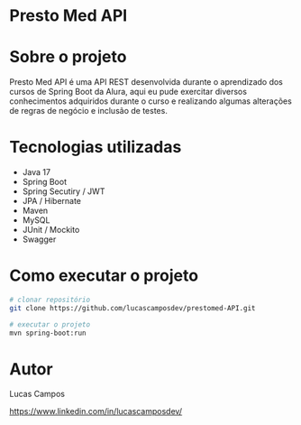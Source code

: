 # Presto Med API

# Sobre o projeto

Presto Med API é uma API REST desenvolvida durante o aprendizado dos cursos de Spring Boot da Alura, aqui eu pude exercitar diversos conhecimentos adquiridos durante o curso
e realizando algumas alterações de regras de negócio e inclusão de testes.

# Tecnologias utilizadas
- Java 17
- Spring Boot
- Spring Secutiry / JWT
- JPA / Hibernate
- Maven
- MySQL
- JUnit / Mockito
- Swagger

# Como executar o projeto

```bash
# clonar repositório
git clone https://github.com/lucascamposdev/prestomed-API.git

# executar o projeto
mvn spring-boot:run
```

# Autor

Lucas Campos

https://www.linkedin.com/in/lucascamposdev/

